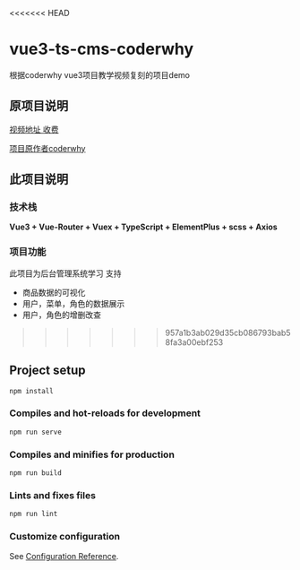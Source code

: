 <<<<<<< HEAD
# vue3-ts-cms-coderwhy
根据coderwhy vue3项目教学视频复刻的项目demo

## 原项目说明
[视频地址 收费](https://ke.qq.com/course/package/36008)

[项目原作者coderwhy](https://github.com/coderwhy)


## 此项目说明
### 技术栈
**Vue3 + Vue-Router + Vuex + TypeScript + ElementPlus + scss + Axios**

### 项目功能
此项目为后台管理系统学习
支持
 + 商品数据的可视化
 + 用户，菜单，角色的数据展示
 + 用户，角色的增删改查
>>>>>>> 957a1b3ab029d35cb086793bab58fa3a00ebf253

## Project setup
```
npm install
```

### Compiles and hot-reloads for development
```
npm run serve
```

### Compiles and minifies for production
```
npm run build
```

### Lints and fixes files
```
npm run lint
```

### Customize configuration
See [Configuration Reference](https://cli.vuejs.org/config/).

